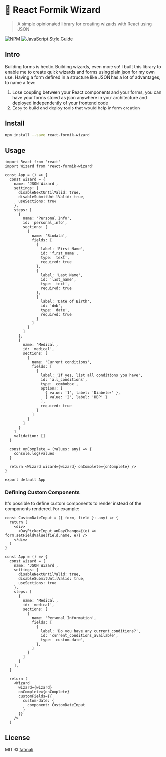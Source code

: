 # 🧙 React Formik Wizard

> A simple opinionated library for creating wizards with React using JSON

[![NPM](https://img.shields.io/npm/v/react-formik-wizard.svg)](https://www.npmjs.com/package/react-formik-wizard) [![JavaScript Style Guide](https://img.shields.io/badge/code_style-standard-brightgreen.svg)](https://standardjs.com)

## Intro

Building forms is hectic. Building wizards, even more so! I built this library to enable me to create quick wizards and forms using plain json for my own use. Having a form defined in a structure like JSON has a lot of advantages, to name a few:

1. Lose coupling between your React components and your forms, you can have your forms stored as json anywhere in your architecture and deployed independently of your frontend code
2. Easy to build and deploy tools that would help in form creation

## Install

```bash
npm install --save react-formik-wizard
```

## Usage

```tsx
import React from 'react'
import Wizard from 'react-formik-wizard'

const App = () => {
  const wizard = {
    name: 'JSON Wizard',
    settings: {
      disableNextUntilValid: true,
      disableSubmitUntilValid: true,
      useSections: true
    },
    steps: [
      {
        name: 'Personal Info',
        id: 'personal_info',
        sections: [
          {
            name: 'Biodata',
            fields: [
              {
                label: 'First Name',
                id: 'first_name',
                type: 'text',
                required: true
              },
              {
                label: 'Last Name',
                id: 'last_name',
                type: 'text',
                required: true
              },
              {
                label: 'Date of Birth',
                id: 'dob',
                type: 'date',
                required: true
              }
            ]
          }
        ]
      },
      {
        name: 'Medical',
        id: 'medical',
        sections: [
          {
            name: 'Current conditions',
            fields: [
              {
                label: 'If yes, list all conditions you have',
                id: 'all_conditions',
                type: 'combobox',
                options: [
                  { value: '1', label: 'Diabetes' },
                  { value: '2', label: 'HBP' }
                ],
                required: true
              }
            ]
          }
        ]
      }
    ],
    validation: []
  }

  const onComplete = (values: any) => {
    console.log(values)
  }

  return <Wizard wizard={wizard} onComplete={onComplete} />
}

export default App
```

### Defining Custom Components

It's possible to define custom components to render instead of the components rendered. For example: 

```tsx
const CustomDateInput = ({ form, field }: any) => {
  return (
    <div>
      <DayPickerInput onDayChange={(e) => form.setFieldValue(field.name, e)} />
    </div>
  )
}

const App = () => {
  const wizard = {
    name: 'JSON Wizard',
    settings: {
      disableNextUntilValid: true,
      disableSubmitUntilValid: true,
      useSections: true
    },
    steps: [
      {
        name: 'Medical',
        id: 'medical',
        sections: [
          {
            name: 'Personal Information',
            fields: [
              {
                label: 'Do you have any current conditions?',
                id: 'current_conditions_available',
                type: 'custom-date',
              },
            ]
          }
        ]
      }
    ],
  }

  return (
    <Wizard
      wizard={wizard}
      onComplete={onComplete}
      customFields={{
        custom-date: {
          component: CustomDateInput
        }
      }}
    />
  )
```

## License

MIT © [fatmali](https://github.com/fatmali)
